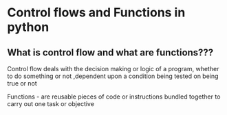 # Control flows and Functions in python

## What is control flow and what are functions???
<p>Control flow deals with the decision making or logic of a program, whether to do something or not ,dependent upon a condition being tested on being true or not
</p>
<p> Functions - are reusable pieces of code or instructions bundled together to carry out one task or objective
</p>
